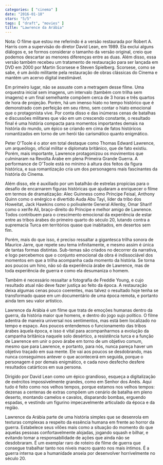 ```yaml
---
categories: [ "cinema" ]
date: "2016-01-18"
stars: "5/5"
tags: [ "draft", "movies" ]
title: "Lawrence da Arábia"
---
```

Nota: O filme que estou me referindo é a versão restaurada por
Robert A. Harris com a supervisão do diretor David Lean, em 1989. Ela
exclui alguns diálogos e, se formos considerar o tamanho da versão
original, creio que podemos descartar as menores diferenças entre
as duas. Além disso, essa versão também recebeu um tratamento de
restauração para ser lançada em DVD em 2000 por Martin Scorsese e
Steven Spielberg. Scorsese, como se sabe, é um ávido militante pela
restauração de obras clássicas do Cinema e mantém um acervo digital
inestimável.

Em primeiro lugar, não se assuste com a metragem desse filme. Uma
orquestra inicial sem imagens, um intervalo (também com trilha sem
imagens) e um final semelhante compõem cerca de 3 horas e três quartos
de hora de projeção. Porém, há um imenso hiato no tempo histórico
que é demonstrado com perfeição em seu ritmo, sem contar o hiato
emocional que o protagonista vive. Por conta disso e das inúmeras cenas
de batalhas e discussões militares que vão em um crescendo constante, o
resultado final é uma história compacta para momentos importantes demais
na história do mundo, um épico se criando em cima de fatos históricos
romantizados em torno de um herói tão carismático quanto enigmático.

Peter O'Toole é o ator em total destaque como Thomas Edward Lawrence,
um arqueólogo, oficial militar e diplomata britânico, que de fato
existiu. Porém, mais importante, Lawrence protagonizou os movimentos
que culminaram na Revolta Árabe em plena Primeira Grande Guerra. A
performance de O'Toole está no mínimo à altura dos feitos da figura
histórica, e sua romantização cria um dos personagens mais fascinantes
da história do Cinema.

Além disso, ele é auxiliado por um batalhão de estrelas propícias para
o desafio de encarnarem figuras históricas que ajudaram a enriquecer o
filme em termos de dramatização: Alec Guinness como Príncipe Feisal,
Anthony Quinn como o enérgico e divertido Auda Abu Tayi, líder da
tribo dos Howeitat, Jack Hawkins como o polivalente General Allenby, Omar
Sharif como o xerife Ali, braço-direito do Príncipe e melhor amigo de
Lawrence. Todos contribuem para o crescimento emocional da experiência
de estar entre as tribos árabes do primeiro quarto do século 20,
lutando contra a supremacia Turca em territórios quase que inabitados,
em desertos sem fim.

Porém, mais do que isso, é preciso ressaltar a gigantesca trilha sonora
de Maurice Jarre, que repete seu tema infinitamente, e mesmo assim é
única de tantas formas distintas. Sub-temas são criados no decorrer
da narrativa, e logo percebemos que o conjunto emocional da obra é
indissociável dos momentos em que a trilha acompanha cada momento da
história. Se torna aos poucos um hino, não só da experiência árabe
de Lawrence, mas de toda experiência de guerra e como ela desumaniza
o homem.

Também é necessário ressaltar a fotografia de Freddie Young, e
cujo resultado atual não deve fazer justiça ao feito da época. A
restauração deixa algumas cenas pouco coerentes, mas talvez o resultado
hoje tenha se transformado quase em um documentário de uma época remota,
e portanto ainda tem seu valor artístico.

Lawrence da Arábia é um filme que trata de emoções humanas
dentro da guerra, da história maior que homens, e dentro do jogo
sujo político. O filme adentra de maneira universal nos sentimentos,
mas está bem localizado no tempo e espaço. Aos poucos entendemos o
funcionamento das tribos árabes àquela época, e isso é vital para
acompanharmos a evolução da campanha britânica naquele solo desértico,
a resistência turca e a função de Lawrence em unir o povo árabe em
torno de um objetivo comum, mesmo que para Lawrence, e portanto, para
nós, nunca pareça haver um objetivo traçado em sua mente. Ele vai aos
poucos se desdobrando, mas nunca conseguimos antever o que acontecerá
em seguida, porque o personagem é por demais enigmático, e cada novo
desfecho desfere resultados catárticos em sua persona.

Dirigido por David Lean como um épico grandioso, esqueça a
digitalização de exércitos impossivelmente grandes, como em Senhor
dos Anéis. Aqui tudo é feito como nos velhos tempos, porque estamos
nos velhos tempos: dezenas a centenas de extras compõem um cenário de
batalha em pleno deserto, montando camelos e cavalos, disparando bombas,
erguendo espadas, e vestindo um figurino impecavelmente articulado da
época e da região.

Lawrence da Arábia parte de uma história simples que se desenrola em
texturas complexas a respeito da essência humana em frente ao horror
da guerra. Estabelece seus vilões mais como a situação do momento
do que aquelas pessoas confortavelmente alojadas, jogando squash e
bilhar, e evitando tomar a responsabilidade de ações que ainda não
se desdobraram. É um exemplar raro de roteiro de filme de guerra que
consegue trabalhar tanto nos níveis macro quanto nos mais íntimos. É
a guerra interna que a humanidade anseia por desenvolver horrivelmente
no século 20.
